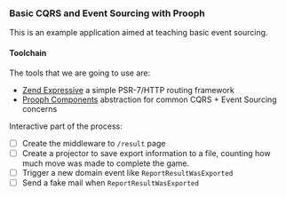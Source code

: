 ### Basic CQRS and Event Sourcing with Prooph

This is an example application aimed at teaching basic event sourcing.

#### Toolchain

The tools that we are going to use are:

 * [Zend Expressive](https://github.com/zendframework/zend-expressive) a simple PSR-7/HTTP routing framework
 * [Prooph Components](https://github.com/prooph/) abstraction for common CQRS + Event Sourcing concerns


Interactive part of the process:

- [ ] Create the middleware to `/result` page
- [ ] Create a projector to save export information to a file, counting how much move was made to complete the game.
- [ ] Trigger a new domain event like `ReportResultWasExported`
- [ ] Send a fake mail when `ReportResultWasExported`
